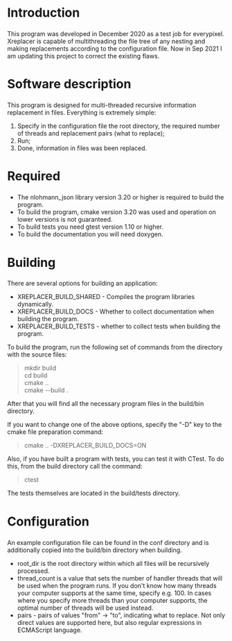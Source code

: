 # Introduction
###  
This program was developed in December 2020 as a test job for everypixel. Xreplacer is capable of multithreading the file tree of any nesting and making replacements according to the configuration file. Now in Sep 2021 I am updating this project to correct the existing flaws.

# Software description
###  
This program is designed for multi-threaded recursive information replacement in files. Everything is extremely simple:  
1. Specify in the configuration file the root directory, the required number of threads and replacement pairs (what to replace);  
2. Run;  
3. Done, information in files was been replaced.  

# Required
###  
* The nlohmann_json library version 3.20 or higher is required to build the program.  
* To build the program, cmake version 3.20 was used and operation on lower versions is not guaranteed.  
* To build tests you need gtest version 1.10 or higher.  
* To build the documentation you will need doxygen.  

# Building
###  
There are several options for building an application:  
* XREPLACER_BUILD_SHARED - Compiles the program libraries dynamically.  
* XREPLACER_BUILD_DOCS - Whether to collect documentation when building the program.  
* XREPLACER_BUILD_TESTS - whether to collect tests when building the program.  

To build the program, run the following set of commands from the directory with the source files:  

> mkdir build  
> cd build  
> cmake ..  
> cmake --build .  

After that you will find all the necessary program files in the build/bin directory.  

If you want to change one of the above options, specify the "-D" key to the cmake file preparation command:  

>cmake .. -DXREPLACER_BUILD_DOCS=ON  

Also, if you have built a program with tests, you can test it with CTest. To do this, from the build directory call the command:  

> ctest  

The tests themselves are located in the build/tests directory.  

# Configuration
###  
An example configuration file can be found in the conf directory and is additionally copied into the build/bin directory when building.
* root_dir is the root directory within which all files will be recursively processed.
* thread_count is a value that sets the number of handler threads that will be used when the program runs. If you don't know how many threads your computer supports at the same time, specify e.g. 100. In cases where you specify more threads than your computer supports, the optimal number of threads will be used instead.
* pairs - pairs of values "from" -> "to", indicating what to replace. Not only direct values are supported here, but also regular expressions in ECMAScript language.
